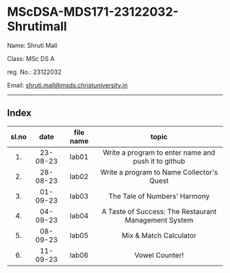 # MScDSA-MDS171-23122032-Shrutimall
Name: Shruti Mall

Class: MSc DS A

reg. No.: 23122032

Email: shruti.mall@msds.christuniversity.in

***
## Index
|sl.no|date|file name|topic|
|:----:|:----:|:---:|:----:|
|1.|23-08-23|lab01|Write a program to enter name and push it to github|
|2.|28-08-23|lab02|Write a program to Name Collector's Quest|
|3.|01-09-23|lab03|The Tale of Numbers' Harmony|
|4.|04-09-23|lab04|A Taste of Success: The Restaurant Management System|
|5.|08-09-23|lab05|Mix & Match Calculator|
|6.|11-09-23|lab06|Vowel Counter!|